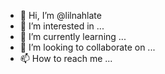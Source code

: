 - 👋 Hi, I’m @lilnahlate
- 👀 I’m interested in ...
- 🌱 I’m currently learning ...
- 💞️ I’m looking to collaborate on ...
- 📫 How to reach me ...

<!---
lilnahlate/lilnahlate is a ✨ special ✨ repository because its `README.md` (this file) appears on your GitHub profile.
You can click the Preview link to take a look at your changes.
--->

